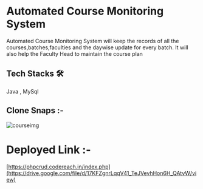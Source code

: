 
# Automated Course Monitoring System

Automated Course Monitoring System will keep the records of all the courses,batches,faculties and the daywise update for every batch. It will also help the Faculty Head to maintain the course plan

  ## Tech Stacks 🛠
    
   Java , MySql
    
  
  ## Clone Snaps :-
![courseimg](https://user-images.githubusercontent.com/50591381/200113900-9478a9e9-b8e1-4d2a-ba91-124a108b09a0.PNG)

  # Deployed Link :-
  [https://phpcrud.codereach.in/index.php](https://drive.google.com/file/d/17KFZgnrLqqV41_TeJVevhHon6H_QAtvW/view)
    
  


